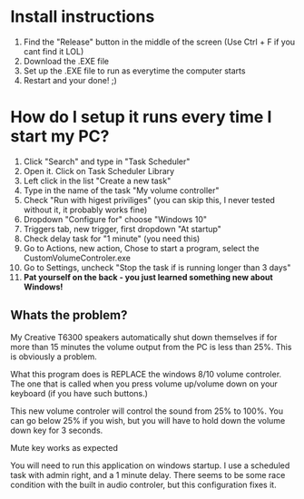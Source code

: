# Install instructions
1. Find the "Release" button in the middle of the screen (Use Ctrl + F if you cant find it LOL)
2. Download the .EXE file
3. Set up the .EXE file to run as everytime the computer starts
4. Restart and your done! ;)

# How do I setup it runs every time I start my PC?
1. Click "Search" and type in "Task Scheduler"
2. Open it. Click on Task Scheduler Library
3. Left click in the list "Create a new  task"
4. Type in the name of the task "My volume controller"
5. Check "Run with higest priviliges" (you can skip this, I never tested without it, it probably works fine)
6. Dropdown "Configure for" choose "Windows 10"
7. Triggers tab, new trigger, first dropdown "At startup"
8. Check delay task for "1 minute" (you need this)
9. Go to Actions, new action, Chose to start a program, select the CustomVolumeControler.exe
10. Go to Settings, uncheck "Stop the task if is running longer than 3 days"
11. **Pat yourself on the back - you just learned something new about Windows!**

## Whats the problem?
My Creative T6300 speakers automatically shut down themselves if for more than 15 minutes the volume output from the PC is less than 25%. 
This is obviously a problem.

What this program does is REPLACE the windows 8/10 volume controler. The one that is called when you press volume up/volume down on your keyboard (if you have such buttons.)

This new volume controler will control the sound from 25% to 100%. You can go below 25% if you wish, but you will have to hold down the volume down key for 3 seconds.

Mute key works as expected

You will need to run this application on windows startup. I use a scheduled task with admin right, and a 1 minute delay. There seems to be some race condition with the built in audio controler, but this configuration fixes it.


